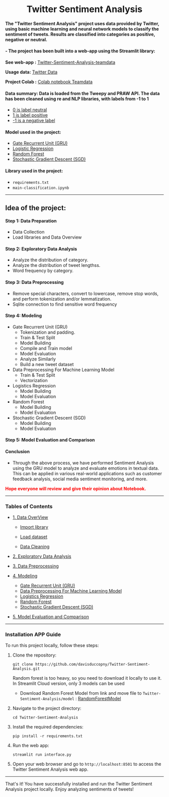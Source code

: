 <h1 align="center">Twitter Sentiment Analysis</h1>

#### The "Twitter Sentiment Analysis" project uses data provided by Twitter, using basic machine learning and neural network models to classify the sentiment of tweets. Results are classified into categories as positive, negative or neutral.
#### - The project has been built into a web-app using the Streamlit library:
**See web-app :** [Twitter-Sentiment-Analysis-teamdata](https://twitter-sentiment-analysis-teamdata.streamlit.app/)

**Usage data:** [Twitter Data](https://www.kaggle.com/datasets/cosmos98/twitter-and-reddit-sentimental-analysis-dataset?select=Twitter_Data.csv)

**Project Colab :** [Colab notebook Teamdata](https://drive.google.com/file/d/1D9dFuZekG6cmH-0J1e730DDUZ5qzl7zu/view?usp=sharing)

#### Data summary: Data is loaded from the Tweepy and PRAW API. The data has been cleaned using re and NLP libraries, with labels from -1 to 1
* [ 0 is label neutral ](#1)
* [ 1 is label positive](#2)
* [ -1 is a negative label](#3)


#### Model used in the project:
* [Gate Recurrent Unit (GRU) ](#1)
* [Logistic Regression](#2)
* [Random Forest](#3)
* [Stochastic Gradient Descent (SGD)](#3)

#### Library used in the project:
* ```requirements.txt```
* ```main-classification.ipynb```
______________________________________________

## Idea of the project:

#### Step 1: Data Preparation
- Data Collection
- Load libraries and Data Overview

#### Step 2: Exploratory Data Analysis
- Analyze the distribution of category.
- Analyze the distribution of tweet lengthss.
- Word frequency by category.

#### Step 3: Data Preprocessing
- Remove special characters, convert to lowercase, remove stop words, and perform tokenization and/or lemmatization.
- Sqlite connection to find sensitive word frequency

#### Step 4: Modeling
- Gate Recurrent Unit (GRU)
    - Tokenization and padding.
    - Train & Test Split
    - Model Building
    - Compile and Train model
    - Model Evaluation
    - Analyze Similarly
    - Build a new tweet dataset
- Data Preprocessing For Machine Learning Model
    - Train & Test Split
    - Vectorization
- Logistics Regression
    - Model Building
    - Model Evaluation
- Random Forest
    - Model Building
    - Model Evaluation
- Stochastic Gradient Descent (SGD)
    - Model Building
    - Model Evaluation
#### Step 5: Model Evaluation and Comparison

#### Conclusion
- Through the above process, we have performed Sentiment Analysis using the GRU model to analyze and evaluate emotions in textual data. This can be applied in various real-world applications such as customer feedback analysis, social media sentiment monitoring, and more.




   
 **<span style="color:red;"> Hope everyone will review and give their opinion about Notebook.</span>**


   <a id='top'></a>
______________________________________________________
### Tables of Contents


* [1. Data OverView](#1)
    
    - [Import library](#1.1)
    
    - [Load dataset](#1.2)
    
    - [Data Cleaning](#1.3)
        
* [2. Exploratory Data Analysis](#2)      

* [3. Data Preprocessing ](#3)

* [4. Modeling](#4)
    
    - [Gate Recurrent Unit (GRU)](#4.1)
    - [Data Preprocessing For Machine Learning Model](#4.2)
    - [Logistics Regression](#4.3)
    - [Random Forest](#4.4)
    - [Stochastic Gradient Descent (SGD)](#4.5)

* [5. Model Evaluation and Comparison](#5)
_____________________________________________________________
### Installation APP Guide <a id="6"></a>

To run this project locally, follow these steps:

1. Clone the repository:
    ```
    git clone https://github.com/davisduccopny/Twitter-Sentiment-Analysis.git
    ```
    Random forest is too heavy, so you need to download it locally to use it. In Streamlit Cloud version, only 3 models can be used
    - Download Random Forest Model from link and move file to ```Twitter-Sentiment-Analysis/model``` : [RandomForestModel](https://drive.google.com/file/d/1eu-PX2uWr5hLFXAQ2eJfaI4KHMmFhds1/view?usp=sharing)

2. Navigate to the project directory:
    ```
    cd Twitter-Sentiment-Analysis
    ```

3. Install the required dependencies:
    ```
    pip install -r requirements.txt
    ```
4. Run the web app:
    ```
    streamlit run interface.py
    ```

5. Open your web browser and go to `http://localhost:8501` to access the Twitter Sentiment Analysis web app.

---

That's it! You have successfully installed and run the Twitter Sentiment Analysis project locally. Enjoy analyzing sentiments of tweets!
